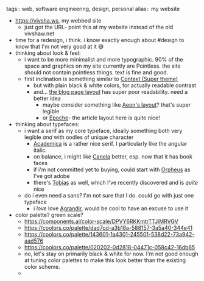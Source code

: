 tags:: web, software engineering, design, personal
alias:: my website

- https://vivsha.ws, my webbed site
	- just got the URL- point this at my website instead of the old vivshaw.net
- time for a redesign, i think. i know exactly enough about #design to know that I'm not very good at it 😅
- thinking about look & feel:
	- i want to be more minimalist and more typographic. 90% of the space and graphics on my site currently are Pointless. the site should not contain pointless things. text is fine and good.
	- first inclination is something similar to [Context (Super theme)](https://context.super.site/)
		- but with plain black & white colors, for actually readable contrast
		- and... [the blog page layout](https://context.super.site/blog/think) has super poor readability. need a better idea
			- maybe consider something like [Aeon's layout](https://aeon.co/essays/is-it-possible-to-hold-truly-contradictory-beliefs-together)? that's super legible
			- or [Epoche](https://epochemagazine.org/65/section-23-the-berkeleian-unconscious-marx/)- the article layout here is quite nice!
- thinking about typefaces:
	- i want a serif as my core typeface, ideally something both very legible _and_ with oodles of unique character
		- [Academica](https://www.stormtype.com/families/academica) is a rather nice serif. I particularly like the angular italic.
		- on balance, i might like [Canela](https://commercialtype.com/catalog/canela) better, esp. now that it has book faces
		- if i'm not committed yet to buying, could start with [Orpheus](https://fonts.adobe.com/fonts/orpheus) as I've got adobe
		- there's [Tobias](https://displaay.net/typeface/tobias/) as well, which I've recently discovered and is _quite_ nice
	- do i even need a sans? I'm not sure that I do. could go with just one typeface
		- i _love_ love [Agrandir](https://pangrampangram.com/products/agrandir), would be cool to have an excuse to use it
- color palette? green scale?
	- https://components.ai/color-scale/DPVY6RKKmtrTTJiMRVGV
	- https://coolors.co/palette/dad7cd-a3b18a-588157-3a5a40-344e41
	- https://coolors.co/palette/143601-1a4301-245501-538d22-73a942-aad576
	- https://coolors.co/palette/020202-0d2818-04471c-058c42-16db65
	- no, let's stay on primarily black & white for now. I'm not good enough at tuning color palettes to make this look better than the existing color scheme.
	-